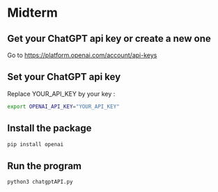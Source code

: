 # Midterm

## Get your ChatGPT api key or create a new one

Go to https://platform.openai.com/account/api-keys

## Set your ChatGPT api key

Replace YOUR_API_KEY by your key :

```bash
export OPENAI_API_KEY="YOUR_API_KEY"
```

## Install the package

```bash
pip install openai
```

## Run the program

```bash
python3 chatgptAPI.py
```